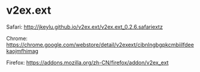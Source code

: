 v2ex.ext
========

Safari: http://jkeylu.github.io/v2ex.ext/v2ex.ext_0.2.6.safariextz

Chrome: https://chrome.google.com/webstore/detail/v2exext/cibnlngbgpkcmbiilfdeekaojmfhimag

Firefox: https://addons.mozilla.org/zh-CN/firefox/addon/v2ex_ext
